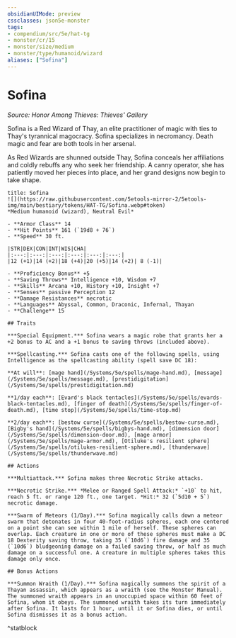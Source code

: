 ```yaml
---
obsidianUIMode: preview
cssclasses: json5e-monster
tags:
- compendium/src/5e/hat-tg
- monster/cr/15
- monster/size/medium
- monster/type/humanoid/wizard
aliases: ["Sofina"]
---
```

# Sofina
*Source: Honor Among Thieves: Thieves' Gallery*  

Sofina is a Red Wizard of Thay, an elite practitioner of magic with ties to Thay's tyrannical magocracy. Sofina specializes in necromancy. Death magic and fear are both tools in her arsenal.

As Red Wizards are shunned outside Thay, Sofina conceals her affiliations and coldly rebuffs any who seek her friendship. A canny operator, she has patiently moved her pieces into place, and her grand designs now begin to take shape.

```ad-statblock
title: Sofina
![](https://raw.githubusercontent.com/5etools-mirror-2/5etools-img/main/bestiary/tokens/HAT-TG/Sofina.webp#token)
*Medium humanoid (wizard), Neutral Evil*

- **Armor Class** 14
- **Hit Points** 161 (`19d8 + 76`)
- **Speed** 30 ft.

|STR|DEX|CON|INT|WIS|CHA|
|:---:|:---:|:---:|:---:|:---:|:---:|
|12 (+1)|14 (+2)|18 (+4)|20 (+5)|14 (+2)| 8 (-1)|

- **Proficiency Bonus** +5
- **Saving Throws** Intelligence +10, Wisdom +7
- **Skills** Arcana +10, History +10, Insight +7
- **Senses** passive Perception 12
- **Damage Resistances** necrotic
- **Languages** Abyssal, Common, Draconic, Infernal, Thayan
- **Challenge** 15

## Traits

***Special Equipment.*** Sofina wears a magic robe that grants her a +2 bonus to AC and a +1 bonus to saving throws (included above).

***Spellcasting.*** Sofina casts one of the following spells, using Intelligence as the spellcasting ability (spell save DC 18):

**At will**: [mage hand](/Systems/5e/spells/mage-hand.md), [message](/Systems/5e/spells/message.md), [prestidigitation](/Systems/5e/spells/prestidigitation.md)

**1/day each**: [Evard's black tentacles](/Systems/5e/spells/evards-black-tentacles.md), [finger of death](/Systems/5e/spells/finger-of-death.md), [time stop](/Systems/5e/spells/time-stop.md)

**2/day each**: [bestow curse](/Systems/5e/spells/bestow-curse.md), [Bigby's hand](/Systems/5e/spells/bigbys-hand.md), [dimension door](/Systems/5e/spells/dimension-door.md), [mage armor](/Systems/5e/spells/mage-armor.md), [Otiluke's resilient sphere](/Systems/5e/spells/otilukes-resilient-sphere.md), [thunderwave](/Systems/5e/spells/thunderwave.md)

## Actions

***Multiattack.*** Sofina makes three Necrotic Strike attacks.

***Necrotic Strike.*** *Melee or Ranged Spell Attack:* `+10` to hit, reach 5 ft. or range 120 ft., one target. *Hit:* 32 (`5d10 + 5`) necrotic damage.

***Swarm of Meteors (1/Day).*** Sofina magically calls down a meteor swarm that detonates in four 40-foot-radius spheres, each one centered on a point she can see within 1 mile of herself. These spheres can overlap. Each creature in one or more of these spheres must make a DC 18 Dexterity saving throw, taking 35 (`10d6`) fire damage and 35 (`10d6`) bludgeoning damage on a failed saving throw, or half as much damage on a successful one. A creature in multiple spheres takes this damage only once.

## Bonus Actions

***Summon Wraith (1/Day).*** Sofina magically summons the spirit of a Thayan assassin, which appears as a wraith (see the Monster Manual). The summoned wraith appears in an unoccupied space within 60 feet of Sofina, whom it obeys. The summoned wraith takes its turn immediately after Sofina. It lasts for 1 hour, until it or Sofina dies, or until Sofina dismisses it as a bonus action.
```
^statblock